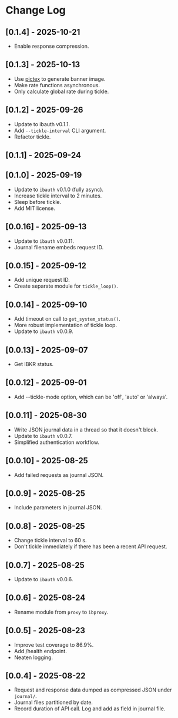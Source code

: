 # Change Log

## [0.1.4] - 2025-10-21

- Enable response compression.

## [0.1.3] - 2025-10-13

- Use [pictex](https://github.com/francozanardi/pictex) to generate banner image.
- Make rate functions asynchronous.
- Only calculate global rate during tickle.

## [0.1.2] - 2025-09-26

- Update to ibauth v0.1.1.
- Add `--tickle-interval` CLI argument.
- Refactor tickle.

## [0.1.1] - 2025-09-24

## [0.1.0] - 2025-09-19

- Update to `ibauth` v0.1.0 (fully async).
- Increase tickle interval to 2 minutes.
- Sleep before tickle.
- Add MIT license.

## [0.0.16] - 2025-09-13

- Update to `ibauth` v0.0.11.
- Journal filename embeds request ID.

## [0.0.15] - 2025-09-12

- Add unique request ID.
- Create separate module for `tickle_loop()`.

## [0.0.14] - 2025-09-10

- Add timeout on call to `get_system_status()`.
- More robust implementation of tickle loop.
- Update to `ibauth` v0.0.9.

## [0.0.13] - 2025-09-07

- Get IBKR status.

## [0.0.12] - 2025-09-01

- Add --tickle-mode option, which can be 'off', 'auto' or 'always'.

## [0.0.11] - 2025-08-30

- Write JSON journal data in a thread so that it doesn't block.
- Update to `ibauth` v0.0.7.
- Simplified authentication workflow.

## [0.0.10] - 2025-08-25

- Add failed requests as journal JSON.

## [0.0.9] - 2025-08-25

- Include parameters in journal JSON.

## [0.0.8] - 2025-08-25

- Change tickle interval to 60 s.
- Don't tickle immediately if there has been a recent API request.

## [0.0.7] - 2025-08-25

- Update to `ibauth` v0.0.6.

## [0.0.6] - 2025-08-24

- Rename module from `proxy` to `ibproxy`.

## [0.0.5] - 2025-08-23

- Improve test coverage to 86.9%.
- Add /health endpoint.
- Neaten logging.

## [0.0.4] - 2025-08-22

- Request and response data dumped as compressed JSON under `journal/`.
- Journal files partitioned by date.
- Record duration of API call. Log and add as field in journal file.
